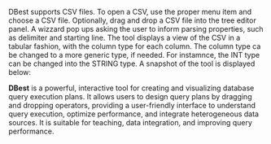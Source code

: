 

DBest supports CSV files. To open a CSV, use the proper menu item and choose a CSV file. Optionally, drag and drop a CSV file into the tree editor panel. A wizzard pop ups asking the user to inform parsing properties, such as delimiter and starting line. The tool displays a view of the CSV in a tabular fashion, with the column type for each column. The column type ca be changed to a more generic type, if needed. For instamnce, the INT type can be changed into the STRING type. A snapshot of the tool is displayed below:



**DBest** is a powerful, interactive tool for creating and visualizing database query execution plans. It allows users to design query plans by dragging and dropping operators, providing a user-friendly interface to understand query execution, optimize performance, and integrate heterogeneous data sources. It is suitable for teaching, data integration, and improving query performance.

